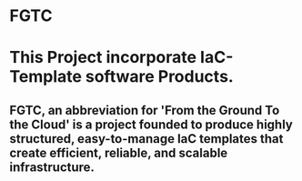 # FGTC
This Project incorporate IaC-Template software Products.
========================================================

FGTC, an abbreviation for 'From the Ground To the Cloud' is a project founded to produce highly structured, easy-to-manage IaC templates that create efficient, reliable, and scalable infrastructure.
-------------------------------------------------------------------------------------------------------------------------------------------------------------------------------------
